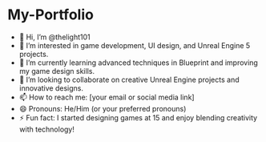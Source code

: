 # My-Portfolio

- 👋 Hi, I’m @thelight101
- 👀 I’m interested in game development, UI design, and Unreal Engine 5 projects.
- 🌱 I’m currently learning advanced techniques in Blueprint and improving my game design skills.
- 💞️ I’m looking to collaborate on creative Unreal Engine projects and innovative designs.
- 📫 How to reach me: [your email or social media link]
- 😄 Pronouns: He/Him (or your preferred pronouns)
- ⚡ Fun fact: I started designing games at 15 and enjoy blending creativity with technology!
